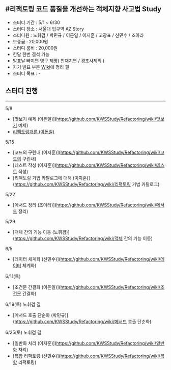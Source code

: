 #리팩토링 코드 품질을 개선하는 객체지향 사고법 Study
-----------------------------------------------------
 - 스터디 기간 : 5/1 ~ 6/30
 - 스터디 장소 : 서울대 입구역 AZ Story
 - 스터디원 : 노휘겸 / 박민규 / 이돈일 / 이지훈 / 고광표 / 신민수 / 조아라
 - 보증금 : 20,000원 
 - 스터디 룸비 : 20,000원
 - 한달 한번 결석 가능
 - 발표날 빠지면 영구 제명( 천재지변 / 경조사제외 )
 - 자기 발표 부분 [Wiki](https://github.com/KWSStudy/Refactoring/wiki)에 정리 필
 - 스터디 목표 : -
 
## 스터디 진행
----------------------------------------------------
5/8 
- [맛보기 예제 (이돈일)](https://github.com/KWSStudy/Refactoring/wiki/맛보기 예제)
- [리팩토링개론 (이돈일)](https://github.com/KWSStudy/Refactoring/wiki/리팩토링개론)

5/15
- [코드의 구린내 (이지훈)](https://github.com/KWSStudy/Refactoring/wiki/코드의 구린내)
- [테스트 작성 (이지훈)](https://github.com/KWSStudy/Refactoring/wiki/테스트 작성)
- [리팩토링 기법 카탈로그에 대해 (이지훈)](https://github.com/KWSStudy/Refactoring/wiki/리팩토링 기법 카탈로그)

5/22
- [메서드 정리 (조아라)](https://github.com/KWSStudy/Refactoring/wiki/메서드 정리)

5/29 
- [객체 간의 기능 이동 (노휘겸)](https://github.com/KWSStudy/Refactoring/wiki/객체 간의 기능 이동)

6/5  
- [데이터 체계화 (신민수)](https://github.com/KWSStudy/Refactoring/wiki/데이터 체계화)

6/11(토)
- [조건문 간결화 (이돈일)](https://github.com/KWSStudy/Refactoring/wiki/조건문 간결화)

6/19(토) 노휘겸 결
- [메서드 호출 단순화 (박민규)](https://github.com/KWSStudy/Refactoring/wiki/메서드 호출 단순화)

6/25(토) 노휘겸 결
- [일반화 처리 (이지훈)](https://github.com/KWSStudy/Refactoring/wiki/일반화 처리)
- [복합 리팩토링 (신민수)](https://github.com/KWSStudy/Refactoring/wiki/복합 리팩토링)
